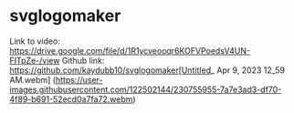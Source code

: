 # svglogomaker

Link to video: https://drive.google.com/file/d/1R1ycveooqr6KOFVPoedsV4UN-FITpZe-/view
Github link: https://github.com/kaydubb10/svglogomaker[Untitled_ Apr 9, 2023 12_59 AM.webm]
(https://user-images.githubusercontent.com/122502144/230755955-7a7e3ad3-df70-4f89-b691-52ecd0a7fa72.webm)
